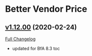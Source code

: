 # Better Vendor Price

## [v1.12.00](https://github.com/mooreatv/BetterVendorPrice/tree/v1.12.00) (2020-02-24)
[Full Changelog](https://github.com/mooreatv/BetterVendorPrice/compare/v1.11.00...v1.12.00)

- updated for BfA 8.3 toc  

